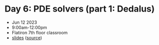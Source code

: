 # Day 6: PDE solvers (part 1: Dedalus)
- Jun 12 2023
- 9:00am-12:00pm
- Flatiron 7th floor classroom
- [slides](https://lamsoa729.github.io/BPMSummerSchool/Day6-Dedalus/slides.html) ([source](main.md))
